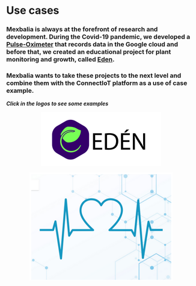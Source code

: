 # Use cases

### Mexbalia is always at the forefront of research and development. During the Covid-19 pandemic, we developed a [Pulse-Oximeter](https://mexbalia.com/oximeter/) that records data in the Google cloud and before that, we created an educational project for plant monitoring and growth, called [Eden](https://mexbalia.com/eden/).

### Mexbalia wants to take these projects to the next level and combine them with the ConnectIoT platform as a use of case example. 

***Click in the logos to see some examples***


<p 
align="center">
<a
href="https://github.com/EbanCuMo/ConnectIoT-Platform/blob/main/Examples/Eden/EDEN.md">
  <img src="https://github.com/EbanCuMo/ConnectIoT-Platform/blob/main/assets/images/Captura-de-pantalla-de-2020-09-29-14-28-07.png" /></a>
</p>

<p 
align="center">
<a
href="https://github.com/EbanCuMo/ConnectIoT-Platform/blob/main/Examples/Oximeter/OXIMETER.md">
  <img src="https://github.com/EbanCuMo/ConnectIoT-Platform/blob/main/assets/images/Captura-de-pantalla-de-2020-09-29-14-36-03.png" /></a>
</p>


